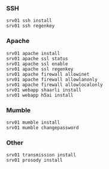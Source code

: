 ### SSH

    srv01 ssh install
    srv01 ssh regenkey

### Apache

    srv01 apache install
    srv01 apache ssl status
    srv01 apache ssl enable
    srv01 apache ssl regenkey
    srv01 apache firewall allowinet
    srv01 apache firewall allowlanonly
    srv01 apache firewall allowlocalonly
    srv01 webapp shaarli install
    srv01 webapp h5ai install

### Mumble

    srv01 mumble install
    srv01 mumble changepassword

### Other

    srv01 transmission install
    srv01 prosody install